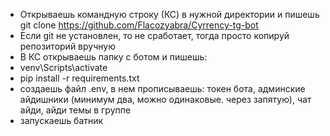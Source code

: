 - Открываешь командную строку (КС) в нужной директории и пишешь git clone https://github.com/Flacozyabra/Cyrrency-tg-bot
- Если git не установлен, то не сработает, тогда просто копируй репозиторий вручную
- В КС открываешь папку с ботом и пишешь:
- venv\Scripts\activate
- pip install -r requirements.txt
- создаешь файл .env, в нем прописываешь: 
        токен бота, 
        админские айдишники (минимум два, можно одинаковые. через запятую), 
        чат айди,
        айди темы в группе
- запускаешь батник     
